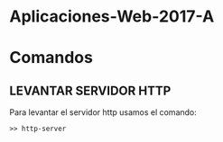 # Aplicaciones-Web-2017-A
# Comandos
## LEVANTAR SERVIDOR HTTP
Para levantar el servidor http usamos el comando:
 
```
>> http-server
```